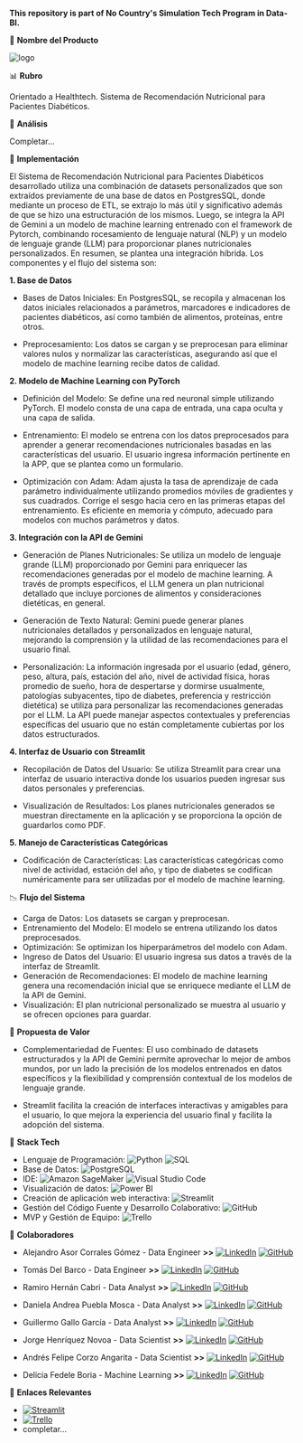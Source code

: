 **This repository is part of No Country's Simulation Tech Program in Data-BI.**

💎 **Nombre del Producto**

![logo](https://github.com/No-Country-simulation/s16-19-ft-data-bi/blob/bf4bb2563273080a8798ecab892a77b0c960606b/DH.png)

📊 **Rubro**

Orientado a Healthtech. Sistema de Recomendación Nutricional para Pacientes Diabéticos.

🍏 **Análisis**

Completar...

🍏 **Implementación**

El Sistema de Recomendación Nutricional para Pacientes Diabéticos desarrollado utiliza una combinación de datasets personalizados que son extraídos previamente de una base de datos en PostgresSQL, donde mediante un proceso de ETL, se extrajo lo más útil y significativo además de que se hizo una estructuración de los mismos.
Luego, se integra la API de Gemini a un modelo de machine learning entrenado con el framework de Pytorch, combinando rocesamiento de lenguaje natural (NLP) y un modelo de lenguaje grande (LLM) para proporcionar planes nutricionales personalizados. En resumen, se plantea una integración híbrida. 
Los componentes y el flujo del sistema son:

**1. Base de Datos**

- Bases de Datos Iniciales: En PostgresSQL, se recopila y almacenan los datos iniciales relacionados a parámetros, marcadores e indicadores de pacientes diabéticos, así como también de alimentos, proteínas, entre otros.
  
- Preprocesamiento: Los datos se cargan y se preprocesan para eliminar valores nulos y normalizar las características, asegurando así que el modelo de machine learning recibe datos de calidad.
  
**2. Modelo de Machine Learning con PyTorch**

- Definición del Modelo: Se define una red neuronal simple utilizando PyTorch. El modelo consta de una capa de entrada, una capa oculta y una capa de salida.
  
- Entrenamiento: El modelo se entrena con los datos preprocesados para aprender a generar recomendaciones nutricionales basadas en las características del usuario. El usuario ingresa información pertinente en la APP, que se plantea como un formulario.
  
- Optimización con Adam: Adam ajusta la tasa de aprendizaje de cada parámetro individualmente utilizando promedios móviles de gradientes y sus cuadrados. Corrige el sesgo hacia cero en las primeras etapas del entrenamiento. Es eficiente en memoria y cómputo, adecuado para modelos con muchos parámetros y datos.

**3. Integración con la API de Gemini**

- Generación de Planes Nutricionales: Se utiliza un modelo de lenguaje grande (LLM) proporcionado por Gemini para enriquecer las recomendaciones generadas por el modelo de machine learning. A través de prompts específicos, el LLM genera un plan nutricional detallado que incluye porciones de alimentos y consideraciones dietéticas, en general.
  
- Generación de Texto Natural: Gemini puede generar planes nutricionales detallados y personalizados en lenguaje natural, mejorando la comprensión y la utilidad de las recomendaciones para el usuario final.
  
- Personalización: La información ingresada por el usuario (edad, género, peso, altura, país, estación del año, nivel de actividad física, horas promedio de sueño, hora de despertarse y dormirse usualmente, patologías subyacentes, tipo de diabetes, preferencia y restricción dietética) se utiliza para personalizar las recomendaciones generadas por el LLM. La API puede manejar aspectos contextuales y preferencias específicas del usuario que no están completamente cubiertas por los datos estructurados.
  
**4. Interfaz de Usuario con Streamlit**

- Recopilación de Datos del Usuario: Se utiliza Streamlit para crear una interfaz de usuario interactiva donde los usuarios pueden ingresar sus datos personales y preferencias.
  
- Visualización de Resultados: Los planes nutricionales generados se muestran directamente en la aplicación y se proporciona la opción de guardarlos como PDF.

**5. Manejo de Características Categóricas**

- Codificación de Características: Las características categóricas como nivel de actividad, estación del año, y tipo de diabetes se codifican numéricamente para ser utilizadas por el modelo de machine learning.

📉 **Flujo del Sistema**

- Carga de Datos: Los datasets se cargan y preprocesan.
- Entrenamiento del Modelo: El modelo se entrena utilizando los datos preprocesados.
- Optimización: Se optimizan los hiperparámetros del modelo con Adam.
- Ingreso de Datos del Usuario: El usuario ingresa sus datos a través de la interfaz de Streamlit.
- Generación de Recomendaciones: El modelo de machine learning genera una recomendación inicial que se enriquece mediante el LLM de la API de Gemini.
- Visualización: El plan nutricional personalizado se muestra al usuario y se ofrecen opciones para guardar.

🦾 **Propuesta de Valor**

- Complementariedad de Fuentes: El uso combinado de datasets estructurados y la API de Gemini permite aprovechar lo mejor de ambos mundos, por un lado la precisión de los modelos entrenados en datos específicos y la flexibilidad y comprensión contextual de los modelos de lenguaje grande.

- Streamlit facilita la creación de interfaces interactivas y amigables para el usuario, lo que mejora la experiencia del usuario final y facilita la adopción del sistema.

🤖 **Stack Tech**

- Lenguaje de Programación: ![Python](https://img.shields.io/badge/Python-3776AB?logo=python&logoColor=white) ![SQL](https://img.shields.io/badge/SQL-4479A1?logo=sql&logoColor=white)
- Base de Datos: ![PostgreSQL](https://img.shields.io/badge/PostgreSQL-336791?logo=postgresql&logoColor=white)
- IDE: ![Amazon SageMaker](https://img.shields.io/badge/Amazon_SageMaker-232F3E?logo=amazon&logoColor=white) ![Visual Studio Code](https://img.shields.io/badge/Visual_Studio_Code-007ACC?logo=visual-studio-code&logoColor=white)
- Visualización de datos: ![Power BI](https://img.shields.io/badge/Power_BI-F2C811?logo=power-bi&logoColor=white)
- Creación de aplicación web interactiva: ![Streamlit](https://img.shields.io/badge/Streamlit-FF4B4B?logo=streamlit&logoColor=white)
- Gestión del Código Fuente y Desarrollo Colaborativo: ![GitHub](https://img.shields.io/badge/GitHub-100000?logo=github&logoColor=white)
- MVP y Gestión de Equipo: ![Trello](https://img.shields.io/badge/Trello-0079BF?logo=trello&logoColor=white)

🧩 **Colaboradores**

- Alejandro Asor Corrales Gómez - Data Engineer **>>** [![LinkedIn](https://img.shields.io/badge/LinkedIn-0077B5?logo=linkedin&logoColor=white)](https://www.linkedin.com/in/aacg/) [![GitHub](https://img.shields.io/badge/GitHub-100000?logo=github&logoColor=white)](https://github.com/AlejandroAsor/)

- Tomás Del Barco - Data Engineer **>>** [![LinkedIn](https://img.shields.io/badge/LinkedIn-0077B5?logo=linkedin&logoColor=white)](https://www.linkedin.com/in/tomás-del-barco-b74337229/) [![GitHub](https://img.shields.io/badge/GitHub-100000?logo=github&logoColor=white)](https://github.com/tDelbarco/)

- Ramiro Hernán Cabri - Data Analyst **>>** [![LinkedIn](https://img.shields.io/badge/LinkedIn-0077B5?logo=linkedin&logoColor=white)](https://www.linkedin.com/in/ramiro-hernan-cabri-93063523b/) [![GitHub](https://img.shields.io/badge/GitHub-100000?logo=github&logoColor=white)](https://github.com/RamiroCabri1/)

- Daniela Andrea Puebla Mosca - Data Analyst **>>** [![LinkedIn](https://img.shields.io/badge/LinkedIn-0077B5?logo=linkedin&logoColor=white)](https://www.linkedin.com/in/daniela-pueblam31) [![GitHub](https://img.shields.io/badge/GitHub-100000?logo=github&logoColor=white)](https://github.com/Danny3431/)

- Guillermo Gallo García - Data Analyst **>>** [![LinkedIn](https://img.shields.io/badge/LinkedIn-0077B5?logo=linkedin&logoColor=white)](https://www.linkedin.com/in/guillermo-patricio-gallo-garcia-0a3bb3bb/) [![GitHub](https://img.shields.io/badge/GitHub-100000?logo=github&logoColor=white)](https://github.com/Galo0000/)

- Jorge Henríquez Novoa - Data Scientist **>>** [![LinkedIn](https://img.shields.io/badge/LinkedIn-0077B5?logo=linkedin&logoColor=white)](https://www.linkedin.com/in/jorge-henriquez-novoa) [![GitHub](https://img.shields.io/badge/GitHub-100000?logo=github&logoColor=white)](https://github.com/jorgea-hn/)

- Andrés Felipe Corzo Angarita - Data Scientist **>>** [![LinkedIn](https://img.shields.io/badge/LinkedIn-0077B5?logo=linkedin&logoColor=white)](https://www.linkedin.com/in/andres-felipe-corzo-angarita/) [![GitHub](https://img.shields.io/badge/GitHub-100000?logo=github&logoColor=white)](https://github.com/AndresFCA/)

- Delicia Fedele Boria - Machine Learning **>>** [![LinkedIn](https://img.shields.io/badge/LinkedIn-0077B5?logo=linkedin&logoColor=white)](https://www.linkedin.com/in/deliciafedeleboria/) [![GitHub](https://img.shields.io/badge/GitHub-100000?logo=github&logoColor=white)](https://github.com/defedeleboria/)

🔗 **Enlaces Relevantes**

- [![Streamlit](https://img.shields.io/badge/Streamlit-FF4B4B?logo=streamlit&logoColor=white)](diabeathealthcare.streamlit.app)
- [![Trello](https://img.shields.io/badge/Trello-0079BF?logo=trello&logoColor=white)](https://trello.com/b/nGylF9YE/s16-19-databi)
- completar...
